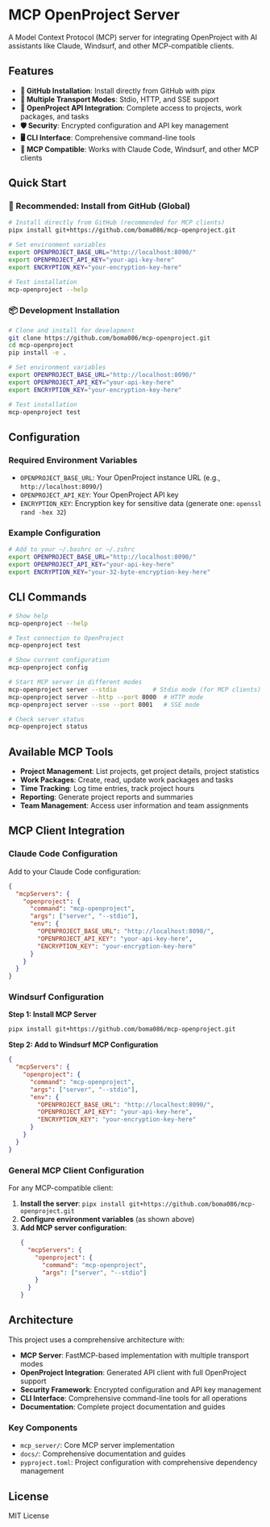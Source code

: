 # MCP OpenProject Server

A Model Context Protocol (MCP) server for integrating OpenProject with AI assistants like Claude, Windsurf, and other MCP-compatible clients.

## Features

- **🚀 GitHub Installation**: Install directly from GitHub with pipx
- **📡 Multiple Transport Modes**: Stdio, HTTP, and SSE support
- **🔗 OpenProject API Integration**: Complete access to projects, work packages, and tasks
- **🛡️ Security**: Encrypted configuration and API key management
- **🖥️ CLI Interface**: Comprehensive command-line tools
- **🎯 MCP Compatible**: Works with Claude Code, Windsurf, and other MCP clients

## Quick Start

### 🚀 Recommended: Install from GitHub (Global)

```bash
# Install directly from GitHub (recommended for MCP clients)
pipx install git+https://github.com/boma086/mcp-openproject.git

# Set environment variables
export OPENPROJECT_BASE_URL="http://localhost:8090/"
export OPENPROJECT_API_KEY="your-api-key-here"
export ENCRYPTION_KEY="your-encryption-key-here"

# Test installation
mcp-openproject --help
```

### 📦 Development Installation

```bash
# Clone and install for development
git clone https://github.com/boma086/mcp-openproject.git
cd mcp-openproject
pip install -e .

# Set environment variables
export OPENPROJECT_BASE_URL="http://localhost:8090/"
export OPENPROJECT_API_KEY="your-api-key-here"
export ENCRYPTION_KEY="your-encryption-key-here"

# Test installation
mcp-openproject test
```

## Configuration

### Required Environment Variables

- `OPENPROJECT_BASE_URL`: Your OpenProject instance URL (e.g., `http://localhost:8090/`)
- `OPENPROJECT_API_KEY`: Your OpenProject API key
- `ENCRYPTION_KEY`: Encryption key for sensitive data (generate one: `openssl rand -hex 32`)

### Example Configuration

```bash
# Add to your ~/.bashrc or ~/.zshrc
export OPENPROJECT_BASE_URL="http://localhost:8090/"
export OPENPROJECT_API_KEY="your-api-key-here"
export ENCRYPTION_KEY="your-32-byte-encryption-key-here"
```

## CLI Commands

```bash
# Show help
mcp-openproject --help

# Test connection to OpenProject
mcp-openproject test

# Show current configuration
mcp-openproject config

# Start MCP server in different modes
mcp-openproject server --stdio          # Stdio mode (for MCP clients)
mcp-openproject server --http --port 8000  # HTTP mode
mcp-openproject server --sse --port 8001   # SSE mode

# Check server status
mcp-openproject status
```

## Available MCP Tools

- **Project Management**: List projects, get project details, project statistics
- **Work Packages**: Create, read, update work packages and tasks
- **Time Tracking**: Log time entries, track project hours
- **Reporting**: Generate project reports and summaries
- **Team Management**: Access user information and team assignments

## MCP Client Integration

### Claude Code Configuration

Add to your Claude Code configuration:

```json
{
  "mcpServers": {
    "openproject": {
      "command": "mcp-openproject",
      "args": ["server", "--stdio"],
      "env": {
        "OPENPROJECT_BASE_URL": "http://localhost:8090/",
        "OPENPROJECT_API_KEY": "your-api-key-here",
        "ENCRYPTION_KEY": "your-encryption-key-here"
      }
    }
  }
}
```

### Windsurf Configuration

**Step 1: Install MCP Server**
```bash
pipx install git+https://github.com/boma086/mcp-openproject.git
```

**Step 2: Add to Windsurf MCP Configuration**
```json
{
  "mcpServers": {
    "openproject": {
      "command": "mcp-openproject",
      "args": ["server", "--stdio"],
      "env": {
        "OPENPROJECT_BASE_URL": "http://localhost:8090/",
        "OPENPROJECT_API_KEY": "your-api-key-here",
        "ENCRYPTION_KEY": "your-encryption-key-here"
      }
    }
  }
}
```

### General MCP Client Configuration

For any MCP-compatible client:

1. **Install the server**: `pipx install git+https://github.com/boma086/mcp-openproject.git`
2. **Configure environment variables** (as shown above)
3. **Add MCP server configuration**:
   ```json
   {
     "mcpServers": {
       "openproject": {
         "command": "mcp-openproject",
         "args": ["server", "--stdio"]
       }
     }
   }
   ```

## Architecture

This project uses a comprehensive architecture with:

- **MCP Server**: FastMCP-based implementation with multiple transport modes
- **OpenProject Integration**: Generated API client with full OpenProject support
- **Security Framework**: Encrypted configuration and API key management
- **CLI Interface**: Comprehensive command-line tools for all operations
- **Documentation**: Complete project documentation and guides

### Key Components

- `mcp_server/`: Core MCP server implementation
- `docs/`: Comprehensive documentation and guides
- `pyproject.toml`: Project configuration with comprehensive dependency management

## License

MIT License